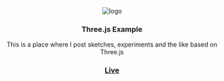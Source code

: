 <div align="center">
  <img src="https://github.com/luosijie/threejs-examples/blob/master/img/logo.png" alt="logo">
  <h3>Three.js Example</h3>
  <p>This is a place where I post sketches, experiments and the like based on Three.js</p>
  <h3><a href="https://luosijie.github.io/threejs-examples/">Live</a></h3>
</div>

